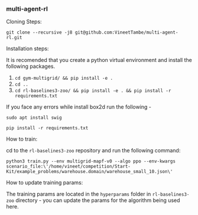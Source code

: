### multi-agent-rl

Cloning Steps:
```
git clone --recursive -j8 git@github.com:VineetTambe/multi-agent-rl.git
```

Installation steps:

It is recomended that you create a python virtual environment and install the following packages.

1. `cd gym-multigrid/ && pip install -e .`
2. `cd ..`
3. `cd rl-baselines3-zoo/ && pip install -e . && pip install -r requirements.txt`

If you face any errors while install box2d run the following - 
```
sudo apt install swig
```

```
pip install -r requirements.txt
```

How to train:

cd to the  `rl-baselines3-zoo` repository and run the following command:

```
python3 train.py --env multigrid-mapf-v0 --algo ppo --env-kwargs scenario_file:\'/home/vineet/competition/Start-Kit/example_problems/warehouse.domain/warehouse_small_10.json\'
```

How to update training params:

The training params are located in the `hyperparams` folder in `rl-baselines3-zoo` directory - you can update the params for the algorithm being used here.